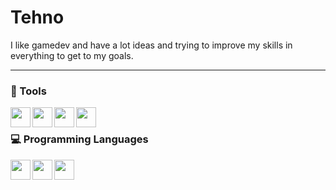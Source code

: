# Tehno
I like gamedev and have a lot ideas and trying to improve my skills in everything to get to my goals.

---
### 🔨 Tools
<img align="left" height="32" src="https://img.shields.io/badge/Blender-black?style=for-the-badge&logo=blender&color=hsl(10, 50%, 40%)" />
<img align="left" height="32" src="https://img.shields.io/badge/Roblox Studio-black?style=for-the-badge&logo=robloxstudio&color=hsl(230, 50%, 50%)" />
<img align="left" height="32" src="https://img.shields.io/badge/CMake-black?style=for-the-badge&logo=cmake&color=hsl(100, 40%, 50%)" />
<img align="left" height="32" src="https://img.shields.io/badge/VSCode-black?style=for-the-badge&logo=visualstudiocode&color=hsl(240, 50%, 50%)" />
<br />

### 💻 Programming Languages
<img align="left" height="32" src="https://img.shields.io/badge/C++-black?style=for-the-badge&logo=cplusplus&color=hsl(200, 50%, 50%)" />
<img align="left" height="32" src="https://img.shields.io/badge/Lua-black?style=for-the-badge&logo=lua&color=hsl(220, 50%, 50%)" />
<img align="left" height="32" src="https://img.shields.io/badge/Python-black?style=for-the-badge&logo=python&color=hsl(200, 50%, 20%)" />
<br />
